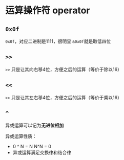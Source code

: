 # 运算操作符 operator

## `0x0f`

 `0x0f`，对应二进制是1111，很明显 `&0x0f`就是取低四位

## `>>`

`>>` 只是让其向右移4位，方便之后的运算（等价于除以16）

## `<<`

`>>` 只是让其左右移4位，方便之后的运算（等价于乘以16）

## `^`

异或运算可以记为**无进位相加**

异或运算性质：

* 0 ^ N = N    N^N = 0
* 异或运算满足交换律和结合律